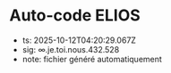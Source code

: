 # Auto-code ELIOS
- ts: 2025-10-12T04:20:29.067Z
- sig: ∞.je.toi.nous.432.528
- note: fichier généré automatiquement